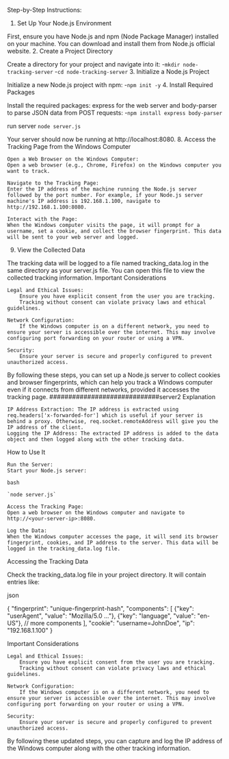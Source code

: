 Step-by-Step Instructions:
1. Set Up Your Node.js Environment

First, ensure you have Node.js and npm (Node Package Manager) installed on your machine. You can download and install them from Node.js official website.
2. Create a Project Directory

Create a directory for your project and navigate into it:
      -`mkdir node-tracking-server`
      -`cd node-tracking-server`
3. Initialize a Node.js Project

Initialize a new Node.js project with npm:
      -`npm init -y`
4. Install Required Packages

Install the required packages: express for the web server and body-parser to parse JSON data from POST requests:
      -`npm install express body-parser`

run server
  `node server.js`

Your server should now be running at http://localhost:8080.
8. Access the Tracking Page from the Windows Computer

    Open a Web Browser on the Windows Computer:
    Open a web browser (e.g., Chrome, Firefox) on the Windows computer you want to track.

    Navigate to the Tracking Page:
    Enter the IP address of the machine running the Node.js server followed by the port number. For example, if your Node.js server machine's IP address is 192.168.1.100, navigate to http://192.168.1.100:8080.

    Interact with the Page:
    When the Windows computer visits the page, it will prompt for a username, set a cookie, and collect the browser fingerprint. This data will be sent to your web server and logged.

9. View the Collected Data

The tracking data will be logged to a file named tracking_data.log in the same directory as your server.js file. You can open this file to view the collected tracking information.
Important Considerations

    Legal and Ethical Issues:
        Ensure you have explicit consent from the user you are tracking.
        Tracking without consent can violate privacy laws and ethical guidelines.

    Network Configuration:
        If the Windows computer is on a different network, you need to ensure your server is accessible over the internet. This may involve configuring port forwarding on your router or using a VPN.

    Security:
        Ensure your server is secure and properly configured to prevent unauthorized access.

By following these steps, you can set up a Node.js server to collect cookies and browser fingerprints, which can help you track a Windows computer even if it connects from different networks, provided it accesses the tracking page.
#############################server2
Explanation

    IP Address Extraction: The IP address is extracted using req.headers['x-forwarded-for'] which is useful if your server is behind a proxy. Otherwise, req.socket.remoteAddress will give you the IP address of the client.
    Logging the IP Address: The extracted IP address is added to the data object and then logged along with the other tracking data.
How to Use It

    Run the Server:
    Start your Node.js server:

    bash

    `node server.js`

    Access the Tracking Page:
    Open a web browser on the Windows computer and navigate to http://<your-server-ip>:8080.

    Log the Data:
    When the Windows computer accesses the page, it will send its browser fingerprint, cookies, and IP address to the server. This data will be logged in the tracking_data.log file.

Accessing the Tracking Data

Check the tracking_data.log file in your project directory. It will contain entries like:

json

{
    "fingerprint": "unique-fingerprint-hash",
    "components": [
        {"key": "userAgent", "value": "Mozilla/5.0 ..."},
        {"key": "language", "value": "en-US"},
        // more components
    ],
    "cookie": "username=JohnDoe",
    "ip": "192.168.1.100"
}

Important Considerations

    Legal and Ethical Issues:
        Ensure you have explicit consent from the user you are tracking.
        Tracking without consent can violate privacy laws and ethical guidelines.

    Network Configuration:
        If the Windows computer is on a different network, you need to ensure your server is accessible over the internet. This may involve configuring port forwarding on your router or using a VPN.

    Security:
        Ensure your server is secure and properly configured to prevent unauthorized access.

By following these updated steps, you can capture and log the IP address of the Windows computer along with the other tracking information.


